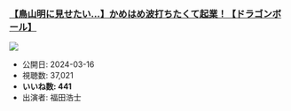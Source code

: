 ### [【鳥山明に見せたい…】かめはめ波打ちたくて起業！【ドラゴンボール】](https://www.youtube.com/watch?v=1OGpbjwRRhs)
[![](https://img.youtube.com/vi/1OGpbjwRRhs/sddefault.jpg)](https://www.youtube.com/watch?v=1OGpbjwRRhs)
-   公開日: 2024-03-16
-   視聴数: 37,021
-   **いいね数: 441**
-   出演者: 福田浩士
